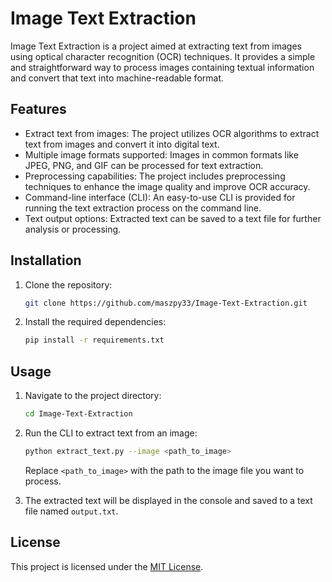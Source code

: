 # Image Text Extraction

Image Text Extraction is a project aimed at extracting text from images using optical character recognition (OCR) techniques. It provides a simple and straightforward way to process images containing textual information and convert that text into machine-readable format.

## Features

- Extract text from images: The project utilizes OCR algorithms to extract text from images and convert it into digital text.
- Multiple image formats supported: Images in common formats like JPEG, PNG, and GIF can be processed for text extraction.
- Preprocessing capabilities: The project includes preprocessing techniques to enhance the image quality and improve OCR accuracy.
- Command-line interface (CLI): An easy-to-use CLI is provided for running the text extraction process on the command line.
- Text output options: Extracted text can be saved to a text file for further analysis or processing.

## Installation

1. Clone the repository:

   ```bash
   git clone https://github.com/maszpy33/Image-Text-Extraction.git
   ```

2. Install the required dependencies:

   ```bash
   pip install -r requirements.txt
   ```

## Usage

1. Navigate to the project directory:

   ```bash
   cd Image-Text-Extraction
   ```

2. Run the CLI to extract text from an image:

   ```bash
   python extract_text.py --image <path_to_image>
   ```

   Replace `<path_to_image>` with the path to the image file you want to process.

3. The extracted text will be displayed in the console and saved to a text file named `output.txt`.

## License

This project is licensed under the [MIT License](LICENSE).
